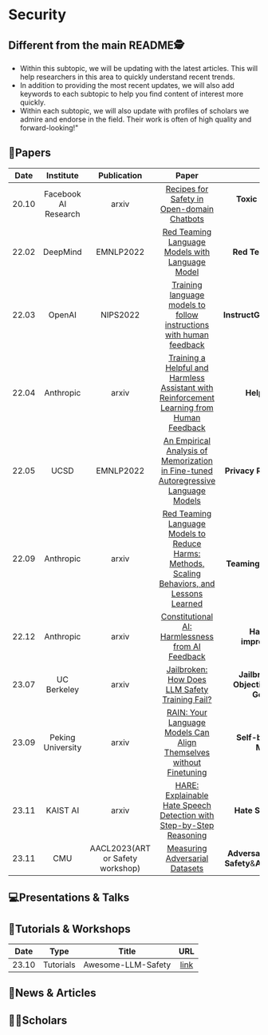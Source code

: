 # Security

## Different from the main README🕵️

- Within this subtopic, we will be updating with the latest articles. This will help researchers in this area to quickly understand recent trends.
- In addition to providing the most recent updates, we will also add keywords to each subtopic to help you find content of interest more quickly.
- Within each subtopic, we will also update with profiles of scholars we admire and endorse in the field. Their work is often of high quality and forward-looking!"

## 📑Papers

| Date  |      Institute       |                                     Publication                                     |                                                                                            Paper                                                                                            |                                      Keywords                                      |
|:-----:|:--------------------:|:-----------------------------------------------------------------------------------:|:-------------------------------------------------------------------------------------------------------------------------------------------------------------------------------------------:|:----------------------------------------------------------------------------------:|
| 20.10 | Facebook AI Research |                                        arxiv                                        |                                                       [Recipes for Safety in Open-domain Chatbots](https://arxiv.org/abs/2010.07079)                                                        |                         **Toxic Behavior**&**Open-domain**                         |
| 22.02 |       DeepMind       |                                      EMNLP2022                                      |                                              [Red Teaming Language Models with Language Model](https://aclanthology.org/2022.emnlp-main.225/)                                               |                           **Red Teaming**&**Harm Test**                            |
| 22.03 |        OpenAI        |                                      NIPS2022                                       | [Training language models to follow instructions with human feedback](https://proceedings.neurips.cc/paper_files/paper/2022/hash/b1efde53be364a73914f58805a001731-Abstract-Conference.html) |                       **InstructGPT**&**RLHF**&**Harmless**                        |
| 22.04 |      Anthropic       |                                        arxiv                                        |                                [Training a Helpful and Harmless Assistant with Reinforcement Learning from Human Feedback](https://arxiv.org/abs/2204.05862)                                |                              **Helpful**&**Harmless**                              |
| 22.05 |         UCSD         |                                      EMNLP2022                                      |                             [An Empirical Analysis of Memorization in Fine-tuned Autoregressive Language Models](https://aclanthology.org/2022.emnlp-main.119/)                             |                         **Privacy Risks**&**Memorization**                         |
| 22.09 |      Anthropic       |                                        arxiv                                        |                              [Red Teaming Language Models to Reduce Harms: Methods, Scaling Behaviors, and Lessons Learned](https://arxiv.org/abs/2209.07858)                               |                      **Red Teaming**&**Harmless**&**Helpful**                      |
| 22.12 |      Anthropic       |                                        arxiv                                        |                                                    [Constitutional AI: Harmlessness from AI Feedback](https://arxiv.org/abs/2212.08073)                                                     |                    **Harmless**&**Self-improvement**&**RLAIF**                     |
| 23.07 |     UC Berkeley      |                                        arxiv                                        |                                                     [Jailbroken: How Does LLM Safety Training Fail?](https://arxiv.org/abs/2307.02483)                                                      |        **Jailbreak**&**Competing Objectives**&**Mismatched Generalization**        |
| 23.09 |  Peking University   |                                        arxiv                                        |                                           [RAIN: Your Language Models Can Align Themselves without Finetuning](https://arxiv.org/abs/2309.07124)                                            |                      **Self-boosting**&**Rewind Mechanisms**                       |
| 23.11 |       KAIST AI       |                                        arxiv                                        |                                           [HARE: Explainable Hate Speech Detection with Step-by-Step Reasoning](https://arxiv.org/abs/2311.00321)                                           |                           **Hate Speech**&**Detection**                            |
| 23.11 |         CMU          |                          AACL2023(ART or Safety workshop)                           |                                                             [Measuring Adversarial Datasets](https://arxiv.org/abs/2311.03566)                                                              |         **Adversarial Robustness**&**AI Safety**&**Adversarial Datasets**          |



## 💻Presentations & Talks


## 📖Tutorials & Workshops

| Date  |   Type    |       Title        |                         URL                          |
|:-----:|:---------:|:------------------:|:----------------------------------------------------:|
| 23.10 | Tutorials | Awesome-LLM-Safety | [link](https://github.com/ydyjya/Awesome-LLM-Safety) |

## 📰News & Articles

## 🧑‍🏫Scholars
